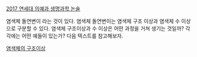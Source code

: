 [2017 연세대 의예과 생명과학 논술](2017_연대_의예과_논술_생명과학.pdf)


염색체 돌연변이 라는 것이 있다. 염색체 돌연변이는 염색체 구조 이상과 염색체 수 이상으로 구분할 수 있다. 
염색체 구조이상과 수 이상은 어떤 과정을 거쳐 생기는 것일까? 
각각에는 어떤 예들이 있는가? 
다음 텍스트를 참고해보자. 

[염색체의 구조이상](http://study.zum.com/book/13676)





